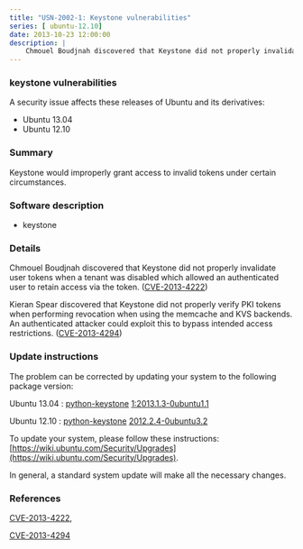 ```yaml
---
title: "USN-2002-1: Keystone vulnerabilities"
series: [ ubuntu-12.10]
date: 2013-10-23 12:00:00
description: |
    Chmouel Boudjnah discovered that Keystone did not properly invalidate user tokens when a tenant was disabled which allowed an authenticated user to retain access via the token. ([CVE-2013-4222](http://people.ubuntu.com/~ubuntu-security/cve/CVE-2013-4222))
--- 
```

 
### keystone vulnerabilities

A security issue affects these releases of Ubuntu and its derivatives:

* Ubuntu 13.04
* Ubuntu 12.10

### Summary

Keystone would improperly grant access to invalid tokens under certain circumstances.

### Software description

* keystone 

### Details

Chmouel Boudjnah discovered that Keystone did not properly invalidate user tokens when a tenant was disabled which allowed an authenticated user to retain access via the token. ([CVE-2013-4222](http://people.ubuntu.com/~ubuntu-security/cve/CVE-2013-4222))

Kieran Spear discovered that Keystone did not properly verify PKI tokens when performing revocation when using the memcache and KVS backends. An authenticated attacker could exploit this to bypass intended access restrictions. ([CVE-2013-4294](http://people.ubuntu.com/~ubuntu-security/cve/CVE-2013-4294)) 

### Update instructions

The problem can be corrected by updating your system to the following package version:

Ubuntu 13.04
 : [python-keystone](https://launchpad.net/ubuntu/+source/keystone) <span> [1:2013.1.3-0ubuntu1.1](https://launchpad.net/ubuntu/+source/keystone/1:2013.1.3-0ubuntu1.1) </span> 

Ubuntu 12.10
 : [python-keystone](https://launchpad.net/ubuntu/+source/keystone) <span> [2012.2.4-0ubuntu3.2](https://launchpad.net/ubuntu/+source/keystone/2012.2.4-0ubuntu3.2) </span> 

To update your system, please follow these instructions: [https://wiki.ubuntu.com/Security/Upgrades](https://wiki.ubuntu.com/Security/Upgrades).

In general, a standard system update will make all the necessary changes. 

### References

 [CVE-2013-4222](http://people.ubuntu.com/~ubuntu-security/cve/CVE-2013-4222), 

 [CVE-2013-4294](http://people.ubuntu.com/~ubuntu-security/cve/CVE-2013-4294)
 
